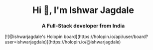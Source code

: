 <h1 align="center">Hi 👋, I'm Ishwar Jagdale</h1>
<h3 align="center">A Full-Stack developer from India</h3>
[![@ishwarjagdale's Holopin board](https://holopin.io/api/user/board?user=ishwarjagdale)](https://holopin.io/@ishwarjagdale)
